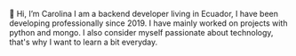 👋 Hi, I’m Carolina
I am a backend developer living in Ecuador, I have been developing professionally since 2019. I have mainly worked on projects with python and mongo. I also consider myself passionate about technology, that's why I want to learn a bit everyday.

